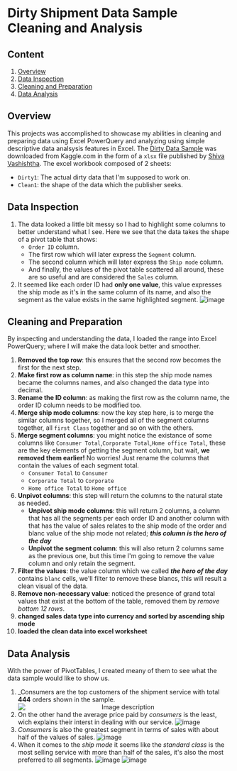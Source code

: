 # Dirty Shipment Data Sample Cleaning and Analysis
## Content
1. [Overview](#overview)
2. [Data Inspection](#data-inspection)
3. [Cleaning and Preparation](#cleaning-and-preparation)
4. [Data Analysis](#data-analysis)
## Overview
This projects was accomplished to showcase my abilities in cleaning and preparing data using Excel PowerQuery and analyzing using simple descriptive data analsysis features in Excel. The [Dirty Data Sample](https://www.kaggle.com/datasets/shivavashishtha/dirty-data-sample) was downloaded from Kaggle.com in the form of a `xlsx` file published by [Shiva Vashishtha](https://www.kaggle.com/shivavashishtha). The excel workbook composed of 2 sheets:
- `Dirty1`: The actual dirty data that I'm supposed to work on.
- `Clean1`: the shape of the data which the publisher seeks.
## Data Inspection
1. The data looked a little bit messy so I had to highlight some columns to better understand what I see. Here we see that the data takes the shape of a pivot table that shows:
    - `Order ID` column.
    - The first row which will later express the `Segment` column.
    - The second column which will later express the `Ship mode` column.
    - And finally, the values of the pivot table scattered all around, these are so useful and are considered the `Sales` column.
2. It seemed like each order ID had **only one value**, this value expresses the ship mode as it's in the same column of its name, and also the segment as the value exists in the same highlighted segment.
![image](https://github.com/user-attachments/assets/7782b487-3c27-4d13-9bff-c46a4b805097)
## Cleaning and Preparation
By inspecting and understanding the data, I loaded the range into Excel PowerQuery; where I will make the data look better and smoother.
1. **Removed the top row**: this ensures that the second row becomes the first for the next step.
2. **Make first row as column name**: in this step the ship mode names became the columns names, and also changed the data type into decimal.
3. **Rename the ID column**: as making the first row as the column name, the order ID column needs to be modified too.
4. **Merge ship mode columns**: now the key step here, is to merge the similar columns together, so I merged all of the segment columns together, all `first Class` together and so on with the others.
5. **Merge segment columns**: you might notice the existance of some columns like `Consumer Total`,`Corporate Total`,`Home office Total`, these are the key elements of getting the segment column, but wait, **we removed them earlier!** No worries! Just rename the columns that contain the values of each segment total.
    - `Consumer Total` to `Consumer`
    - `Corporate Total` to `Corporate`
    - `Home office Total` to `Home office`
6. **Unpivot columns**: this step will return the columns to the natural state as needed.
    - **Unpivot ship mode columns**: this will return 2 columns, a column that has all the segments per each order ID and another column with that has the value of sales relates to the ship mode of the order and blanc value of the ship mode not related; **_this column is the hero of the day_**
    - **Unpivot the segment column**: this will also return 2 columns same as the previous one, but this time I'm going to remove the value column and only retain the segment.
7. **Filter the values**: the value column which we called **_the hero of the day_** contains `blanc` cells, we'll filter to remove these blancs, this will result a clean visual of the data.
8. **Remove non-necessary value**: noticed the presence of grand total values that exist at the bottom of the table, removed them by _remove bottom 12 rows_.
9. **changed sales data type into currency and sorted by ascending ship mode**
10. **loaded the clean data into excel worksheet**
## Data Analysis
With the power of PivotTables, I created meany of them to see what the data sample would like to show us.
1. _Consumers are the top customers of the shipment service with total **444** orders shown in the sample.
    <div align="center">
    <img src="https://github.com/user-attachments/assets/c30a8811-4ade-46cd-bab6-03cec1954127" alt="Image description" style="display: block; margin: 10 auto;">
    </div>
2. On the other hand the average price paid by _consumers_ is the least, wich explains their interst in dealing with our service.
![image](https://github.com/user-attachments/assets/16abf785-0be0-4e24-bca2-716ba76d10ab)
3. _Consumers_ is also the greatest segment in terms of sales with about half of the values of sales.
![image](https://github.com/user-attachments/assets/2ba02c4a-42e2-4394-9285-829300288f07)
4. When it comes to the _ship mode_ it seems like the _standard class_ is the most selling service with more than half of the sales, it's also the most preferred to all segments.
![image](https://github.com/user-attachments/assets/f8253236-706b-43ae-98f5-9e24996ef8ec)
![image](https://github.com/user-attachments/assets/c64c8920-e52d-4339-aa9b-32e03b081b22)
